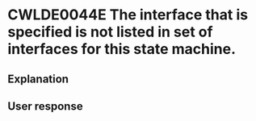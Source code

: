 # CWLDE0044E The interface that is specified is not listed in set of interfaces for this state machine.

## Explanation

## User response